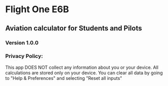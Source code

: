 # Flight One E6B
## Aviation calculator for Students and Pilots

### Version 1.0.0

### Privacy Policy:

This app DOES NOT collect any information about you or your device. All calculations are stored only on your device. You can clear all data by going to "Help & Preferences" and selecting "Reset all inputs"

